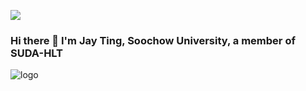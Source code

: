 ![](https://komarev.com/ghpvc/?username=TingFree)
### Hi there 👋 I'm Jay Ting, Soochow University, a member of SUDA-HLT

<img src="https://github-readme-stats.vercel.app/api?username=TingFree&hide=issues&show_icons=true" alt="logo" align="left" style="margin: auto; margin-bottom: 20px;"/>


